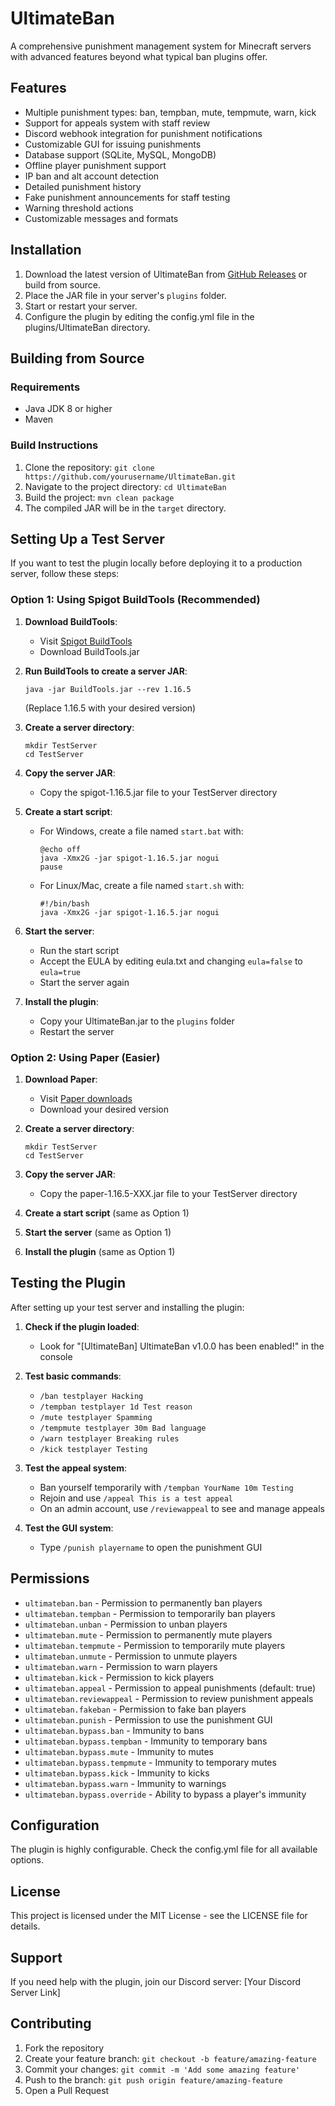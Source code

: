 # UltimateBan

A comprehensive punishment management system for Minecraft servers with advanced features beyond what typical ban plugins offer.

## Features

- Multiple punishment types: ban, tempban, mute, tempmute, warn, kick
- Support for appeals system with staff review
- Discord webhook integration for punishment notifications
- Customizable GUI for issuing punishments
- Database support (SQLite, MySQL, MongoDB)
- Offline player punishment support
- IP ban and alt account detection
- Detailed punishment history
- Fake punishment announcements for staff testing
- Warning threshold actions
- Customizable messages and formats

## Installation

1. Download the latest version of UltimateBan from [GitHub Releases](https://github.com/yourusername/UltimateBan/releases) or build from source.
2. Place the JAR file in your server's `plugins` folder.
3. Start or restart your server.
4. Configure the plugin by editing the config.yml file in the plugins/UltimateBan directory.

## Building from Source

### Requirements
- Java JDK 8 or higher
- Maven

### Build Instructions
1. Clone the repository: `git clone https://github.com/yourusername/UltimateBan.git`
2. Navigate to the project directory: `cd UltimateBan`
3. Build the project: `mvn clean package`
4. The compiled JAR will be in the `target` directory.

## Setting Up a Test Server

If you want to test the plugin locally before deploying it to a production server, follow these steps:

### Option 1: Using Spigot BuildTools (Recommended)

1. **Download BuildTools**:
   - Visit [Spigot BuildTools](https://www.spigotmc.org/wiki/buildtools/)
   - Download BuildTools.jar

2. **Run BuildTools to create a server JAR**:
   ```
   java -jar BuildTools.jar --rev 1.16.5
   ```
   (Replace 1.16.5 with your desired version)

3. **Create a server directory**:
   ```
   mkdir TestServer
   cd TestServer
   ```

4. **Copy the server JAR**:
   - Copy the spigot-1.16.5.jar file to your TestServer directory

5. **Create a start script**:
   - For Windows, create a file named `start.bat` with:
     ```
     @echo off
     java -Xmx2G -jar spigot-1.16.5.jar nogui
     pause
     ```
   - For Linux/Mac, create a file named `start.sh` with:
     ```
     #!/bin/bash
     java -Xmx2G -jar spigot-1.16.5.jar nogui
     ```

6. **Start the server**:
   - Run the start script
   - Accept the EULA by editing eula.txt and changing `eula=false` to `eula=true`
   - Start the server again

7. **Install the plugin**:
   - Copy your UltimateBan.jar to the `plugins` folder
   - Restart the server

### Option 2: Using Paper (Easier)

1. **Download Paper**:
   - Visit [Paper downloads](https://papermc.io/downloads)
   - Download your desired version

2. **Create a server directory**:
   ```
   mkdir TestServer
   cd TestServer
   ```

3. **Copy the server JAR**:
   - Copy the paper-1.16.5-XXX.jar file to your TestServer directory

4. **Create a start script** (same as Option 1)

5. **Start the server** (same as Option 1)

6. **Install the plugin** (same as Option 1)

## Testing the Plugin

After setting up your test server and installing the plugin:

1. **Check if the plugin loaded**:
   - Look for "[UltimateBan] UltimateBan v1.0.0 has been enabled!" in the console

2. **Test basic commands**:
   - `/ban testplayer Hacking`
   - `/tempban testplayer 1d Test reason`
   - `/mute testplayer Spamming`
   - `/tempmute testplayer 30m Bad language`
   - `/warn testplayer Breaking rules`
   - `/kick testplayer Testing`

3. **Test the appeal system**:
   - Ban yourself temporarily with `/tempban YourName 10m Testing`
   - Rejoin and use `/appeal This is a test appeal`
   - On an admin account, use `/reviewappeal` to see and manage appeals

4. **Test the GUI system**:
   - Type `/punish playername` to open the punishment GUI

## Permissions

- `ultimateban.ban` - Permission to permanently ban players
- `ultimateban.tempban` - Permission to temporarily ban players
- `ultimateban.unban` - Permission to unban players
- `ultimateban.mute` - Permission to permanently mute players
- `ultimateban.tempmute` - Permission to temporarily mute players
- `ultimateban.unmute` - Permission to unmute players
- `ultimateban.warn` - Permission to warn players
- `ultimateban.kick` - Permission to kick players
- `ultimateban.appeal` - Permission to appeal punishments (default: true)
- `ultimateban.reviewappeal` - Permission to review punishment appeals
- `ultimateban.fakeban` - Permission to fake ban players
- `ultimateban.punish` - Permission to use the punishment GUI
- `ultimateban.bypass.ban` - Immunity to bans
- `ultimateban.bypass.tempban` - Immunity to temporary bans
- `ultimateban.bypass.mute` - Immunity to mutes
- `ultimateban.bypass.tempmute` - Immunity to temporary mutes
- `ultimateban.bypass.kick` - Immunity to kicks
- `ultimateban.bypass.warn` - Immunity to warnings
- `ultimateban.bypass.override` - Ability to bypass a player's immunity

## Configuration

The plugin is highly configurable. Check the config.yml file for all available options.

## License

This project is licensed under the MIT License - see the LICENSE file for details.

## Support

If you need help with the plugin, join our Discord server: [Your Discord Server Link]

## Contributing

1. Fork the repository
2. Create your feature branch: `git checkout -b feature/amazing-feature`
3. Commit your changes: `git commit -m 'Add some amazing feature'`
4. Push to the branch: `git push origin feature/amazing-feature`
5. Open a Pull Request 
